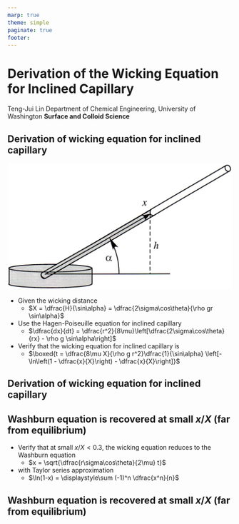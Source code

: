 ```yaml
---
marp: true
theme: simple
paginate: true
footer:
---
```

<!-- Marp for VS Code v1.5.2 -->

<!-- headingDivider: 2 -->
<!-- _class: cover -->
# Derivation of the Wicking Equation for Inclined Capillary

Teng-Jui Lin
Department of Chemical Engineering, University of Washington
**Surface and Colloid Science**

## Derivation of wicking equation for inclined capillary
<!-- _class: twocol -->
![height:300px center](wicking-slanted-tube.png)

- Given the wicking distance
  - $X = \dfrac{H}{\sin\alpha} = \dfrac{2\sigma\cos\theta}{\rho gr \sin\alpha}$
- Use the Hagen-Poiseuille equation for inclined capillary
  - $\dfrac{dx}{dt} = \dfrac{r^2}{8\mu}\left[\dfrac{2\sigma\cos\theta}{rx} - \rho g \sin\alpha\right]$
- Verify that the wicking equation for inclined capillary is
  - $\boxed{t = \dfrac{8\mu X}{\rho g r^2}\dfrac{1}{\sin\alpha} \left[-\ln\left(1 - \dfrac{x}{X}\right) - \dfrac{x}{X}\right]}$

## Derivation of wicking equation for inclined capillary

## Washburn equation is recovered at small $x/X$ (far from equilibrium)
<!-- _class: twocol -->
- Verify that at small $x/X < 0.3$, the wicking equation reduces to the Washburn equation
  - $x = \sqrt{\dfrac{r\sigma\cos\theta}{2\mu} t}$
- with Taylor series approximation
  - $\ln(1-x) = \displaystyle\sum (-1)^n \dfrac{x^n}{n}$

## Washburn equation is recovered at small $x/X$ (far from equilibrium)

